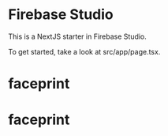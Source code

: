 # Firebase Studio

This is a NextJS starter in Firebase Studio.

To get started, take a look at src/app/page.tsx.
# faceprint
# faceprint
